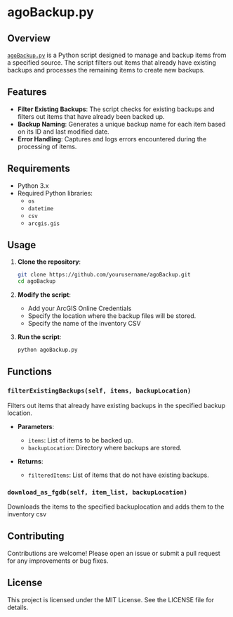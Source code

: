 # agoBackup.py

## Overview

[`agoBackup.py`](command:_github.copilot.openRelativePath?%5B%7B%22scheme%22%3A%22file%22%2C%22authority%22%3A%22%22%2C%22path%22%3A%22%2FC%3A%2Fcode%2FAGO_Backup%2FagoBackup.py%22%2C%22query%22%3A%22%22%2C%22fragment%22%3A%22%22%7D%2C%226e1583df-acfa-4473-be89-32cbafdd3e56%22%5D "c:\code\AGO_Backup\agoBackup.py") is a Python script designed to manage and backup items from a specified source. The script filters out items that already have existing backups and processes the remaining items to create new backups.

## Features

- **Filter Existing Backups**: The script checks for existing backups and filters out items that have already been backed up.
- **Backup Naming**: Generates a unique backup name for each item based on its ID and last modified date.
- **Error Handling**: Captures and logs errors encountered during the processing of items.

## Requirements

- Python 3.x
- Required Python libraries:
  - `os`
  - `datetime`
  - `csv`
  - `arcgis.gis`

## Usage

1. **Clone the repository**:
    ```sh
    git clone https://github.com/yourusername/agoBackup.git
    cd agoBackup
    ```

2. **Modify the script**:
   - Add your ArcGIS Online Credentials
   - Specify the location where the backup files will be stored.
   - Specify the name of the inventory CSV
  
 
4. **Run the script**:
    ```sh
    python agoBackup.py
    ```

## Functions

### `filterExistingBackups(self, items, backupLocation)`

Filters out items that already have existing backups in the specified backup location.

- **Parameters**:
  - `items`: List of items to be backed up.
  - `backupLocation`: Directory where backups are stored.

- **Returns**:
  - `filteredItems`: List of items that do not have existing backups.

### `download_as_fgdb(self, item_list, backupLocation)`

Downloads the items to the specified backuplocation and adds them to the inventory csv


## Contributing
Contributions are welcome! Please open an issue or submit a pull request for any improvements or bug fixes.

## License
This project is licensed under the MIT License. See the LICENSE file for details.

